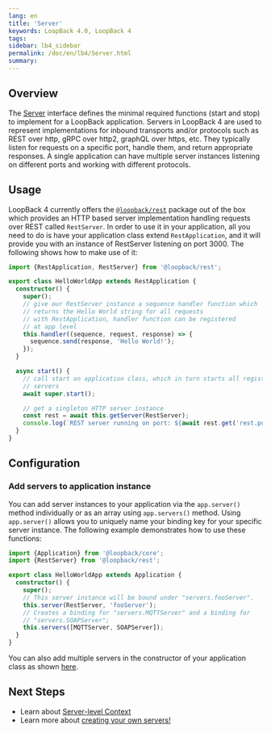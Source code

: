 ```yaml
---
lang: en
title: 'Server'
keywords: LoopBack 4.0, LoopBack 4
tags:
sidebar: lb4_sidebar
permalink: /doc/en/lb4/Server.html
summary:
---
```


## Overview

The [Server](https://apidocs.strongloop.com/@loopback%2fcore/#Server) interface defines the minimal required functions (start and stop) to implement for a LoopBack application. Servers in LoopBack 4 are used to represent implementations for inbound transports and/or protocols such as REST over http, gRPC over http2, graphQL over https, etc. They typically listen for requests on a specific port, handle them, and return appropriate responses. A single application can have multiple server instances listening on different ports and working with different protocols.


## Usage

LoopBack 4 currently offers the [`@loopback/rest`](https://github.com/strongloop/loopback-next/tree/master/packages/rest) package out of the box which provides an HTTP based server implementation handling requests over REST called `RestServer`. In order to use it in your application, all you need to do is have your application class extend `RestApplication`, and it will provide you with an instance of RestServer listening on port 3000. The following shows how to make use of it:

```ts
import {RestApplication, RestServer} from '@loopback/rest';

export class HelloWorldApp extends RestApplication {
  constructor() {
    super();
    // give our RestServer instance a sequence handler function which
    // returns the Hello World string for all requests
    // with RestApplication, handler function can be registered
    // at app level
    this.handler((sequence, request, response) => {
      sequence.send(response, 'Hello World!');
    });
  }

  async start() {
    // call start on application class, which in turn starts all registered
    // servers
    await super.start();

    // get a singleton HTTP server instance
    const rest = await this.getServer(RestServer);
    console.log(`REST server running on port: ${await rest.get('rest.port')}`);
  }
}
```

## Configuration

### Add servers to application instance

You can add server instances to your application via the `app.server()` method individually or as an array using `app.servers()` method. Using `app.server()` allows you to uniquely name your binding key for your specific server instance. The following example demonstrates how to use these functions:

```ts
import {Application} from '@loopback/core';
import {RestServer} from '@loopback/rest';

export class HelloWorldApp extends Application {
  constructor() {
    super();
    // This server instance will be bound under "servers.fooServer".
    this.server(RestServer, 'fooServer');
    // Creates a binding for "servers.MQTTServer" and a binding for
    // "servers.SOAPServer";
    this.servers([MQTTServer, SOAPServer]);
  }
}
```

You can also add multiple servers in the constructor of your application class as shown [here](Application.md#servers).

## Next Steps

- Learn about [Server-level Context](Context.md#server-level-context)
- Learn more about [creating your own servers!](Creating-components.md#creating-your-own-servers)
